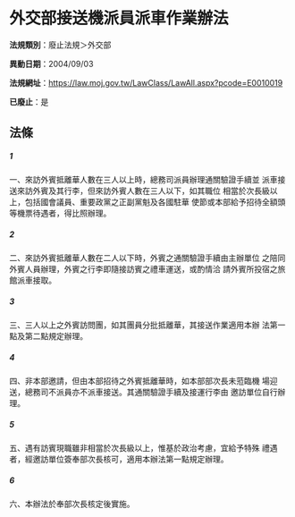 # 外交部接送機派員派車作業辦法

**法規類別**：廢止法規＞外交部

**異動日期**：2004/09/03  

**法規網址**：https://law.moj.gov.tw/LawClass/LawAll.aspx?pcode=E0010019

**已廢止**：是



## 法條
##### 1
一、來訪外賓抵離華人數在三人以上時，總務司派員辦理通關驗證手續並
    派車接送來訪外賓及其行李，但來訪外賓人數在三人以下，如其職位
    相當於次長級以上，包括國會議員、重要政黨之正副黨魁及各國駐華
    使節或本部給予招待全額頭等機票待遇者，得比照辦理。


##### 2
二、來訪外賓抵離華人數在二人以下時，外賓之通關驗證手續由主辦單位
    之陪同外賓人員辦理，外賓之行李即隨接訪賓之禮車運送，或酌情洽
    請外賓所投宿之旅館派車接取。


##### 3
三、三人以上之外賓訪問團，如其團員分批抵離華，其接送作業適用本辦
    法第一點及第二點規定辦理。


##### 4
四、非本部邀請，但由本部招待之外賓抵離華時，如本部部次長未蒞臨機
    場迎送，總務司不派員亦不派車接送。其通關驗證手續及接運行李由
    邀訪單位自行辦理。


##### 5
五、遇有訪賓現職雖非相當於次長級以上，惟基於政治考慮，宜給予特殊
    禮遇者，經邀訪單位簽奉部次長核可，適用本辦法第一點規定辦理。


##### 6
六、本辦法於奉部次長核定後實施。



